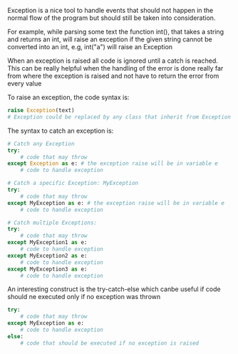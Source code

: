 Exception is a nice tool to handle events that should not happen in the normal flow of the program but should still
be taken into consideration.

For example, while parsing some text the function int(), that takes a string and returns an int, will raise an exception
if the given string cannot be converted into an int, e.g, int("a") will raise an Exception

When an exception is raised all code is ignored until a catch is reached.
This can be really helpful when the handling of the error is done really far from where the exception is raised
and not have to return the error from every value

To raise an exception, the code syntax is:
```python
raise Exception(text)
# Exception could be replaced by any class that inherit from Exception (inheritance will be presented later)
```
The syntax to catch an exception is:
```python
# Catch any Exception
try:
    # code that may throw
except Exception as e: # the exception raise will be in variable e
    # code to handle exception

# Catch a specific Exception: MyException
try:
    # code that may throw
except MyException as e: # the exception raise will be in variable e
    # code to handle exception

# Catch multiple Exceptions:
try:
    # code that may throw
except MyException1 as e:
    # code to handle exception
except MyException2 as e:
    # code to handle exception
except MyException3 as e:
    # code to handle exception
```

An interesting construct is the try-catch-else which canbe useful if code should ne executed
only if no exception was thrown
```python
try:
    # code that may throw
except MyException as e:
    # code to handle exception
else:
    # code that should be executed if no exception is raised
```
